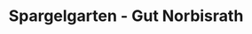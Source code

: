 ---
title: "Spargelgarten - Gut Norbisrath"
url: /grevenbroich/spargelgarten-gut-norbisrath/
shop: Hofladen
---